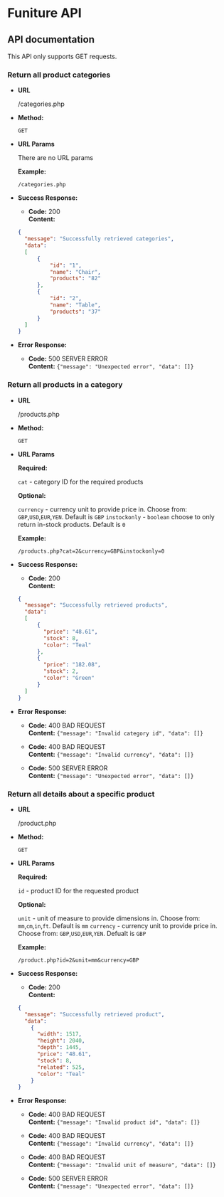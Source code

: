 # Funiture API

## API documentation

This API only supports GET requests.

### Return all product categories

* **URL**

  /categories.php

* **Method:**

  `GET`

* **URL Params**

   There are no URL params

  **Example:**

  `/categories.php`

* **Success Response:**

    * **Code:** 200 <br />
      **Content:** <br />

  ```json
  {
    "message": "Successfully retrieved categories",
    "data":
    [
        {
            "id": "1",
            "name": "Chair",
            "products": "82"
        },
        {
            "id": "2",
            "name": "Table",
            "products": "37"
        }
    ]
  }
  ```

* **Error Response:**

    * **Code:** 500 SERVER ERROR <br />
      **Content:** `{"message": "Unexpected error", "data": []}`

### Return all products in a category

* **URL**

  /products.php

* **Method:**

  `GET`

* **URL Params**

   **Required:**
   
   `cat` - category ID for the required products
   
   **Optional:**
  
  `currency` - currency unit to provide price in. Choose from: `GBP`,`USD`,`EUR`,`YEN`. Default is `GBP`
  `instockonly` - `boolean` choose to only return in-stock products. Default is `0`

  **Example:**

  `/products.php?cat=2&currency=GBP&instockonly=0`

* **Success Response:**

    * **Code:** 200 <br />
      **Content:** <br />

  ```json
  {
    "message": "Successfully retrieved products",
    "data":
    [
        {
          "price": "48.61",
          "stock": 8,
          "color": "Teal"
        },
        {
          "price": "182.08",
          "stock": 2,
          "color": "Green"
        }
    ]
  }
  ```

* **Error Response:**

    * **Code:** 400 BAD REQUEST <br />
      **Content:** `{"message": "Invalid category id", "data": []}`
      
    * **Code:** 400 BAD REQUEST <br />
      **Content:** `{"message": "Invalid currency", "data": []}`

    * **Code:** 500 SERVER ERROR <br />
      **Content:** `{"message": "Unexpected error", "data": []}`

### Return all details about a specific product

* **URL**

  /product.php

* **Method:**

  `GET`

* **URL Params**

   **Required:**
   
   `id` - product ID for the requested product

  **Optional:**
  
  `unit` - unit of measure to provide dimensions in. Choose from: `mm`,`cm`,`in`,`ft`. Default is `mm`
  `currency` - currency unit to provide price in. Choose from: `GBP`,`USD`,`EUR`,`YEN`. Defualt is `GBP`

  **Example:**

  `/product.php?id=2&unit=mm&currency=GBP`

* **Success Response:**

    * **Code:** 200 <br />
      **Content:** <br />

  ```json
  {
    "message": "Successfully retrieved product",
    "data":
      {
        "width": 1517,
        "height": 2040,
        "depth": 1445,
        "price": "48.61",
        "stock": 8,
        "related": 525,
        "color": "Teal"
      }
  }
  ```

* **Error Response:**

    * **Code:** 400 BAD REQUEST <br />
      **Content:** `{"message": "Invalid product id", "data": []}`
      
    * **Code:** 400 BAD REQUEST <br />
      **Content:** `{"message": "Invalid currency", "data": []}`
            
    * **Code:** 400 BAD REQUEST <br />
      **Content:** `{"message": "Invalid unit of measure", "data": []}`

    * **Code:** 500 SERVER ERROR <br />
      **Content:** `{"message": "Unexpected error", "data": []}`
